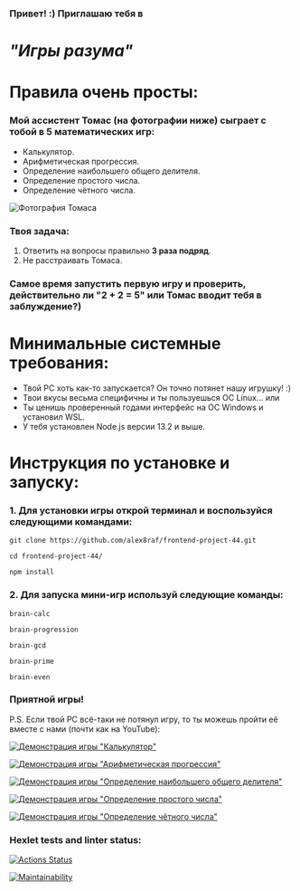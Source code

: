 ### Привет! :) Приглашаю тебя в

# _"Игры разума"_

# Правила очень просты:

### Мой ассистент Томас (на фотографии ниже) сыграет с тобой в 5 математических игр:

- Калькулятор.
- Арифметическая прогрессия.
- Определение наибольшего общего делителя.
- Определение простого числа.
- Определение чётного числа.

![Фотография Томаса](https://images.unsplash.com/photo-1613905780946-26b73b6f6e11?ixlib=rb-4.0.3&ixid=MnwxMjA3fDB8MHxzZWFyY2h8MjR8fG1hdGh8ZW58MHx8MHx8&auto=format&fit=crop&w=500&q=60)

### Твоя задача:

1. Ответить на вопросы правильно **3 раза подряд**.
2. Не расстраивать Томаса.

### Самое время запустить первую игру и проверить, действительно ли "2 + 2 = 5" или Томас вводит тебя в заблуждение?)

# Минимальные системные требования:

- Твой PC хоть как-то запускается? Он точно потянет нашу игрушку! :)
- Твои вкусы весьма специфичны и ты пользуешься ОС Linux...
  или
- Ты ценишь проверенный годами интерфейс на ОС Windows и установил WSL.
- У тебя установлен Node.js версии 13.2 и выше.

# Инструкция по установке и запуску:

### 1. Для установки игры открой терминал и воспользуйся следующими командами:

```
git clone https://github.com/alex8raf/frontend-project-44.git
```

```
cd frontend-project-44/
```

```
npm install
```

### 2. Для запуска мини-игр используй следующие команды:

```
brain-calc
```

```
brain-progression
```

```
brain-gcd
```

```
brain-prime
```

```
brain-even
```

### Приятной игры!

P.S. Если твой PC всё-таки не потянул игру, то ты можешь пройти её вместе с нами (почти как на YouTube):

[![Демонстрация игры "Калькулятор"](https://asciinema.org/a/UF3AjcbhBT2jcW5Hh27VIoqpZ.png 'brain-calc')](https://asciinema.org/a/UF3AjcbhBT2jcW5Hh27VIoqpZ)

[![Демонстрация игры "Арифметическая прогрессия"](https://asciinema.org/a/T9yHFESoWDvYuo6A5Kig8tnH3.png 'brain-progression')](https://asciinema.org/a/T9yHFESoWDvYuo6A5Kig8tnH3)

[![Демонстрация игры "Определение наибольшего общего делителя"](https://asciinema.org/a/M3lYe7fI5tfe04xf9Rg6ukGkG.png 'brain-gcd')](https://asciinema.org/a/M3lYe7fI5tfe04xf9Rg6ukGkG)

[![Демонстрация игры "Определение простого числа"](https://asciinema.org/a/Q4Mz66wymhOKL0fK3vheiY2Xw.png 'brain-prime')](https://asciinema.org/a/Q4Mz66wymhOKL0fK3vheiY2Xw)

[![Демонстрация игры "Определение чётного числа"](https://asciinema.org/a/tLJVpyMTaxoQZtM6jGL29GKQF.png 'brain-even')](https://asciinema.org/a/tLJVpyMTaxoQZtM6jGL29GKQF)

### Hexlet tests and linter status:

[![Actions Status](https://github.com/alex8raf/frontend-project-44/workflows/hexlet-check/badge.svg)](https://github.com/alex8raf/frontend-project-44/actions)

[![Maintainability](https://api.codeclimate.com/v1/badges/3910a28eba779c4ab95d/maintainability)](https://codeclimate.com/github/alex8raf/frontend-project-44/maintainability)
